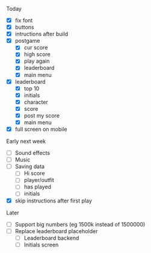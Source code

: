 Today
- [x] fix font
- [x] buttons
- [x] intructions after build
- [x] postgame
  - [x] cur score
  - [x] high score
  - [x] play again
  - [x] leaderboard
  - [x] main menu
- [x] leaderboard
  - [x] top 10
  - [x] initials
  - [x] character
  - [x] score
  - [x] post my score
  - [x] main menu
- [x] full screen on mobile

Early next week
- [ ] Sound effects
- [ ] Music
- [ ] Saving data
  - [ ] Hi score
  - [ ] player/outfit
  - [ ] has played
  - [ ] initials
- [x] skip instructions after first play

Later
- [ ] Support big numbers (eg 1500k instead of 1500000)
- [ ] Replace leaderboard placeholder
  - [ ] Leaderboard backend
  - [ ] Initials screen
